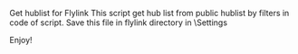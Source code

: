 Get hublist for Flylink
This script get hub list from public hublist by filters in code of script. Save this file in flylink directory in \Settings

Enjoy!
